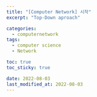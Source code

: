 ```yaml
---
title: "[Computer Network] 시작"
excerpt: "Top-Down aproach"

categories:
  - computernetwork
tags:
  - computer science
  - Network

toc: true
toc_sticky: true

date: 2022-08-03
last_modified_at: 2022-08-03
---
```

